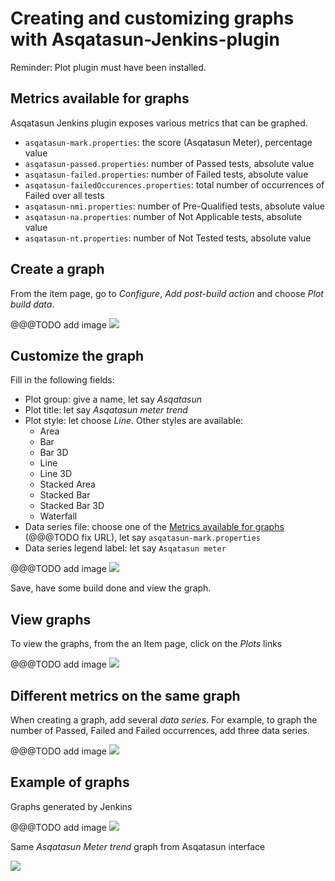 # Creating and customizing graphs with Asqatasun-Jenkins-plugin

Reminder: Plot plugin must have been installed.

## Metrics available for graphs

Asqatasun Jenkins plugin exposes various metrics that can be graphed.

* `asqatasun-mark.properties`: the score (Asqatasun Meter), percentage value
* `asqatasun-passed.properties`: number of Passed tests, absolute value
* `asqatasun-failed.properties`: number of Failed tests, absolute value
* `asqatasun-failedOccurences.properties`: total number of occurrences of Failed over all tests
* `asqatasun-nmi.properties`: number of Pre-Qualified tests, absolute value
* `asqatasun-na.properties`: number of Not Applicable tests, absolute value
* `asqatasun-nt.properties`: number of Not Tested tests, absolute value

## Create a graph

From the item page, go to *Configure*, *Add post-build action* and choose *Plot build data*.

@@@TODO add image ![](Images/screenshot_20150218_ASQATASUN_jenkins_plot_add.png)

## Customize the graph

Fill in the following fields:

* Plot group: give a name, let say *Asqatasun*
* Plot title: let say *Asqatasun meter trend*
* Plot style: let choose *Line*. Other styles are available:
    * Area
    * Bar
    * Bar 3D
    * Line
    * Line 3D
    * Stacked Area
    * Stacked Bar
    * Stacked Bar 3D
    * Waterfall
* Data series file: choose one of the [Metrics available for graphs](#metrics-available-for-graphs) (@@@TODO fix URL), let say `asqatasun-mark.properties`
* Data series legend label: let say `Asqatasun meter`

@@@TODO add image ![](Images/screenshot_20150218_ASQATASUN_jenkins_plot_add_data_series_highlight.png)

Save, have some build done and view the graph.

## View graphs

To view the graphs, from the an Item page, click on the *Plots* links

@@@TODO add image ![](Images/screenshot_20150218_ASQATASUN_jenkins_plot_graphs_link.png)

## Different metrics on the same graph

When creating a graph, add several *data series*. For example, to graph the number
of Passed, Failed and Failed occurrences, add three data series.

@@@TODO add image ![](Images/screenshot_20150218_ASQATASUN_jenkins_plot_add_data_series_multiple.png)

## Example of graphs

Graphs generated by Jenkins

@@@TODO add image ![](Images/screenshot_20150218_ASQATASUN_jenkins_plot_graphs.png)

Same *Asqatasun Meter trend* graph from Asqatasun interface

![](Images/screenshot_20150218_ASQATASUN_jenkins_plot_graphs_from_Asqatasun.png)

